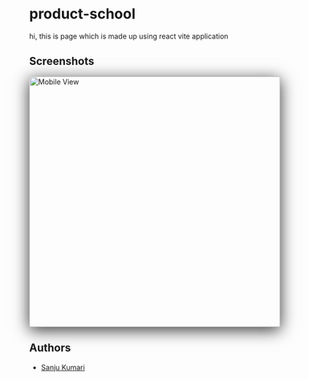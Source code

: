 # product-school
hi, this is page which is made up using react vite application

## Screenshots

<img src="./product-school/product-sschool/Screenshot 2024-06-20 143858.png" alt="Mobile View" width="500" 
style="box-shadow: 0px 6px 30px rgba(0, 0, 0, 0.8);">


## Authors

- [Sanju Kumari](https://github.com/sanjukumari-tech)

